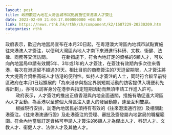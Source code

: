 ```yaml
---
layout: post
title: 政府歡迎內地在大灣區城市試點實施往來港澳人才簽注
date: 2023-02-09 21:00:17.000000000 +08:00
link: https://news.rthk.hk/rthk/ch/component/k2/1687229-20230209.htm
categories: rthk
---
```


政府表示，歡迎內地當局宣布在本月20日起，在粵港澳大灣區內地城市試點實施往來港澳人才簽注，以便利大灣區內地人才南下來港進行科研、文教、衞健、法律、商務等交流訪問。
　　 
在新措施下，符合內地訂定的資格的6類人才，可以向內地當局申請有效期5年、3年或1年的人才簽注，在簽注有效期內多次往來香港，每次在港逗留不超過30天。相比目前的商務簽注的7天逗留期限，人才簽注將大大提高合資格高端人才訪港的便利性。如持人才簽注的人士，同時符合較早前特區政府在本月1日起擴展的「為來港參與指定界別短期活動的訪客提供入境便利先導計劃」，亦可以訪客身分在港參與指定短期活動而無須申請工作進入許可。
　　 
政府表示，人才簽注的推出正值香港與內地全面通關，措施有助促進大灣區內人才互動，為香港以至整個大灣區注入更大的發展動能，達至互利雙贏。
　　 
根據現行安排，訪港內地居民必須持有有效的《往來港澳通行證》及相關赴港簽注。《往來港澳通行證》及赴港簽注的受理、審批及簽發屬內地當局的職權範圍。符合內地當局訂定資格可申請人才簽注的6類人才為傑出人才、科研人才、文教人才、衞健人才、法律人才及其他人才。

